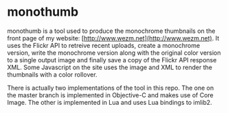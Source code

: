monothumb
=========

monothumb is a tool used to produce the monochrome thumbnails on the front
page of my website: [http://www.wezm.net](http://www.wezm.net). It uses the
Flickr API to retreive recent uploads, create a monochrome version, write the
monochrome version along with the original color version to a single output
image and finally save a copy of the Flickr API response XML. Some Javascript
on the site uses the image and XML to render the thumbnails with a color
rollover.

There is actually two implementations of the tool in this repo. The one on the 
master branch is implemented in Objective-C and makes use of Core Image. The
other is implemented in Lua and uses Lua bindings to imlib2.